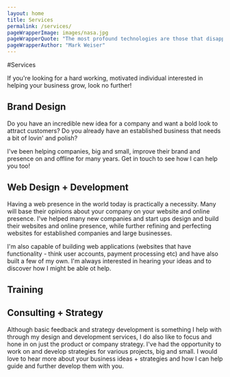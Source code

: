 ```yaml
---
layout: home
title: Services
permalink: /services/
pageWrapperImage: images/nasa.jpg
pageWrapperQuote: "The most profound technologies are those that disappear. They weave themselves into the fabric of everyday life until they are indistinguishable from it."
pageWrapperAuthor: "Mark Weiser"
---
```


#Services

If you're looking for a hard working, motivated individual interested in helping your business grow, look no further!

## Brand Design
Do you have an incredible new idea for a company and want a bold look to attract customers? Do you already have an established business that needs a bit of lovin' and polish?

I've been helping companies, big and small, improve their brand and presence on and offline for many years. Get in touch to see how I can help you too!

## Web Design + Development
Having a web presence in the world today is practically a necessity. Many will base their opinions about your company on your website and online presence. I've helped many new companies and start ups design and build their websites and online presence, while further refining and perfecting websites for established companies and large businesses. 

I'm also capable of building web applications (websites that have functionality - think user accounts, payment processing etc) and have also built a few of my own. I'm always interested in hearing your ideas and to discover how I might be able ot help.

## Training


## Consulting + Strategy
Although basic feedback and strategy development is something I help with through my design and development services, I do also like to focus and hone in on just the product or company strategy. I've had the opportunity to work on and develop strategies for various projects, big and small. I would love to hear more about your business ideas + strategies and how I can help guide and further develop them with you.
